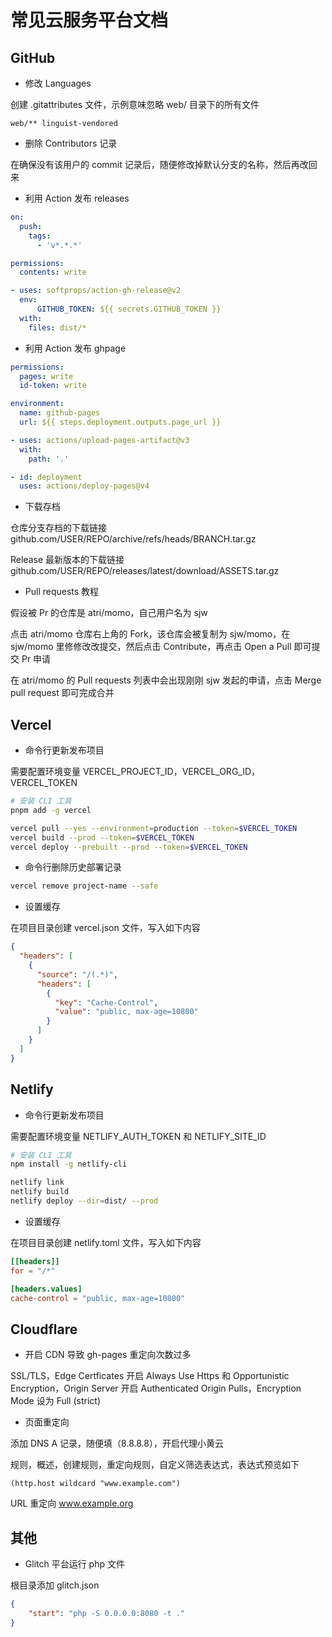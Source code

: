 # 常见云服务平台文档

## GitHub

- 修改 Languages

创建 .gitattributes 文件，示例意味忽略 web/ 目录下的所有文件

```ignore
web/** linguist-vendored
```

- 删除 Contributors 记录

在确保没有该用户的 commit 记录后，随便修改掉默认分支的名称，然后再改回来

- 利用 Action 发布 releases

```yml
on:
  push:
    tags:
      - 'v*.*.*'

permissions:
  contents: write

- uses: softprops/action-gh-release@v2
  env:
      GITHUB_TOKEN: ${{ secrets.GITHUB_TOKEN }}
  with:
    files: dist/*
```

- 利用 Action 发布 ghpage

```yml
permissions:
  pages: write
  id-token: write

environment:
  name: github-pages
  url: ${{ steps.deployment.outputs.page_url }}

- uses: actions/upload-pages-artifact@v3
  with:
    path: '.'

- id: deployment
  uses: actions/deploy-pages@v4
```

- 下载存档

仓库分支存档的下载链接 github.com/USER/REPO/archive/refs/heads/BRANCH.tar.gz

Release 最新版本的下载链接 github.com/USER/REPO/releases/latest/download/ASSETS.tar.gz

- Pull requests 教程

假设被 Pr 的仓库是 atri/momo，自己用户名为 sjw

点击 atri/momo 仓库右上角的 Fork，该仓库会被复制为 sjw/momo，在 sjw/momo 里修修改改提交，然后点击 Contribute，再点击 Open a Pull 即可提交 Pr 申请

在 atri/momo 的 Pull requests 列表中会出现刚刚 sjw 发起的申请，点击 Merge pull request 即可完成合并

## Vercel

- 命令行更新发布项目

需要配置环境变量 VERCEL_PROJECT_ID，VERCEL_ORG_ID，VERCEL_TOKEN

```sh
# 安装 CLI 工具
pnpm add -g vercel

vercel pull --yes --environment=production --token=$VERCEL_TOKEN
vercel build --prod --token=$VERCEL_TOKEN
vercel deploy --prebuilt --prod --token=$VERCEL_TOKEN
```

- 命令行删除历史部署记录

```sh
vercel remove project-name --safe
```

- 设置缓存

在项目目录创建 vercel.json 文件，写入如下内容

```json
{
  "headers": [
    {
      "source": "/(.*)",
      "headers": [
        {
          "key": "Cache-Control",
          "value": "public, max-age=10800"
        }
      ]
    }
  ]
}
```

## Netlify

- 命令行更新发布项目

需要配置环境变量 NETLIFY_AUTH_TOKEN 和 NETLIFY_SITE_ID

```sh
# 安装 CLI 工具
npm install -g netlify-cli

netlify link
netlify build
netlify deploy --dir=dist/ --prod
```

- 设置缓存

在项目目录创建 netlify.toml 文件，写入如下内容

```toml
[[headers]]
for = "/*"

[headers.values]
cache-control = "public, max-age=10800"
```

## Cloudflare 

- 开启 CDN 导致 gh-pages 重定向次数过多

SSL/TLS，Edge Certficates 开启 Always Use Https 和 Opportunistic Encryption，Origin Server 开启 Authenticated Origin Pulls，Encryption Mode 设为 Full (strict)

- 页面重定向

添加 DNS A 记录，随便填（8.8.8.8），开启代理小黄云

规则，概述，创建规则，重定向规则，自定义筛选表达式，表达式预览如下

```
(http.host wildcard "www.example.com")
```

URL 重定向 www.example.org

## 其他

- Glitch 平台运行 php 文件

根目录添加 glitch.json

```json
{
    "start": "php -S 0.0.0.0:8080 -t ."
}
```
